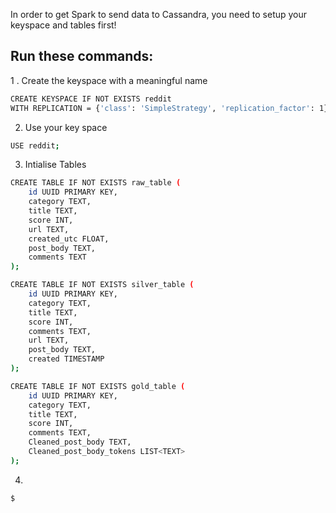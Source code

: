 In order to get Spark to send data to Cassandra, you need to setup your keyspace and tables first! 
## Run these commands:
1 . Create the keyspace with a meaningful name
```bash
CREATE KEYSPACE IF NOT EXISTS reddit
WITH REPLICATION = {'class': 'SimpleStrategy', 'replication_factor': 1};
```
2. Use your key space
```bash
USE reddit;
```
3. Intialise Tables
```bash
CREATE TABLE IF NOT EXISTS raw_table (
    id UUID PRIMARY KEY,
    category TEXT,
    title TEXT,
    score INT,
    url TEXT,
    created_utc FLOAT,
    post_body TEXT,
    comments TEXT
);

CREATE TABLE IF NOT EXISTS silver_table (
    id UUID PRIMARY KEY,
    category TEXT,
    title TEXT,
    score INT,
    comments TEXT,
    url TEXT,
    post_body TEXT,
    created TIMESTAMP
);

CREATE TABLE IF NOT EXISTS gold_table (
    id UUID PRIMARY KEY,
    category TEXT,
    title TEXT,
    score INT,
    comments TEXT,
    Cleaned_post_body TEXT,
    Cleaned_post_body_tokens LIST<TEXT>
);
```
4.  
```bash
$ 
```